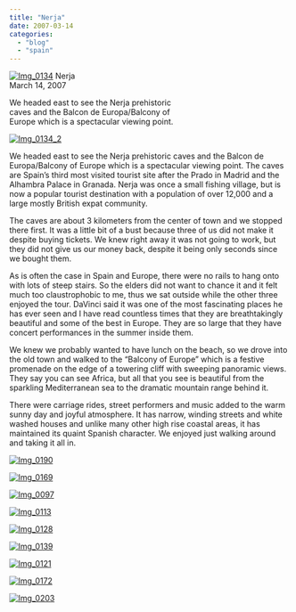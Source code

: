 ```yaml
---
title: "Nerja"
date: 2007-03-14
categories: 
  - "blog"
  - "spain"
---
```


 [![Img_0134](http://soultravelers3new.local/images/2008/04/14/img_0134.png "Img_0134")](https://pub-ac94b3f306b24c0dba4238943c97f2e1.r2.dev/photos/uncategorized/2008/04/14/img_0134.png) Nerja  
March 14, 2007

We headed east to see the Nerja prehistoric  
caves and the Balcon de Europa/Balcony of  
Europe which is a spectacular viewing point.

<!--more-->

[![Img_0134_2](http://soultravelers3new.local/images/2008/04/14/img_0134_2.png "Img_0134_2")](https://pub-ac94b3f306b24c0dba4238943c97f2e1.r2.dev/photos/uncategorized/2008/04/14/img_0134_2.png)

We headed east to see the Nerja prehistoric caves and the Balcon de Europa/Balcony of Europe which is a spectacular viewing point. The caves are Spain’s third most visited tourist site after the Prado in Madrid and the Alhambra Palace in Granada. Nerja was once a small fishing village, but is now a popular tourist destination with a population of over 12,000 and a large mostly British expat community.

The caves are about 3 kilometers from the center of town and we stopped there first. It was a little bit of a bust because three of us did not make it despite buying tickets. We knew right away it was not going to work, but they did not give us our money back, despite it being only seconds since we bought them.

As is often the case in Spain and Europe, there were no rails to hang onto with lots of steep stairs. So the elders did not want to chance it and it felt much too claustrophobic to me, thus we sat outside while the other three enjoyed the tour. DaVinci said it was one of the most fascinating places he has ever seen and I have read countless times that they are breathtakingly beautiful and some of the best in Europe. They are so large that they have concert performances in the summer inside them.

We knew we probably wanted to have lunch on the beach, so we drove into the old town and walked to the “Balcony of Europe” which is a festive promenade on the edge of a towering cliff with sweeping panoramic views. They say you can see Africa, but all that you see is beautiful from the sparkling Mediterranean sea to the dramatic mountain range behind it.

There were carriage rides, street performers and music added to the warm sunny day and joyful atmosphere. It has narrow, winding streets and white washed houses and unlike many other high rise coastal areas, it has maintained its quaint Spanish character. We enjoyed just walking around and taking it all in.

[![Img_0190](http://soultravelers3new.local/images/2008/04/14/img_0190.png "Img_0190")](https://pub-ac94b3f306b24c0dba4238943c97f2e1.r2.dev/photos/uncategorized/2008/04/14/img_0190.png)

[![Img_0169](http://soultravelers3new.local/images/2008/04/14/img_0169.png "Img_0169")](https://pub-ac94b3f306b24c0dba4238943c97f2e1.r2.dev/photos/uncategorized/2008/04/14/img_0169.png)

[![Img_0097](http://soultravelers3new.local/images/2008/04/14/img_0097.png "Img_0097")](https://pub-ac94b3f306b24c0dba4238943c97f2e1.r2.dev/photos/uncategorized/2008/04/14/img_0097.png)

[![Img_0113](http://soultravelers3new.local/images/2008/04/14/img_0113.png "Img_0113")](https://pub-ac94b3f306b24c0dba4238943c97f2e1.r2.dev/photos/uncategorized/2008/04/14/img_0113.png)

[![Img_0128](http://soultravelers3new.local/images/2008/04/14/img_0128.png "Img_0128")](https://pub-ac94b3f306b24c0dba4238943c97f2e1.r2.dev/photos/uncategorized/2008/04/14/img_0128.png)

[![Img_0139](http://soultravelers3new.local/images/2008/04/14/img_0139.png "Img_0139")](https://pub-ac94b3f306b24c0dba4238943c97f2e1.r2.dev/photos/uncategorized/2008/04/14/img_0139.png)

[![Img_0121](http://soultravelers3new.local/images/2008/04/14/img_0121.png "Img_0121")](https://pub-ac94b3f306b24c0dba4238943c97f2e1.r2.dev/photos/uncategorized/2008/04/14/img_0121.png)

[![Img_0172](http://soultravelers3new.local/images/2008/04/14/img_0172.png "Img_0172")](https://pub-ac94b3f306b24c0dba4238943c97f2e1.r2.dev/photos/uncategorized/2008/04/14/img_0172.png)

[![Img_0203](http://soultravelers3new.local/images/2008/04/14/img_0203.png "Img_0203")](https://pub-ac94b3f306b24c0dba4238943c97f2e1.r2.dev/photos/uncategorized/2008/04/14/img_0203.png)
